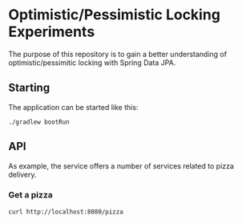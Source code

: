 # Optimistic/Pessimistic Locking Experiments

The purpose of this repository is to gain a better understanding of optimistic/pessimitic locking with Spring Data JPA.

## Starting

The application can be started like this:

```
./gradlew bootRun
```

## API

As example, the service offers a number of services related to pizza delivery.

### Get a pizza

```
curl http://localhost:8080/pizza
```
